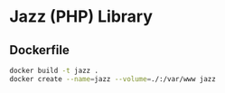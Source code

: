 # Jazz (PHP) Library

## Dockerfile
```bash
docker build -t jazz .
docker create --name=jazz --volume=./:/var/www jazz
```